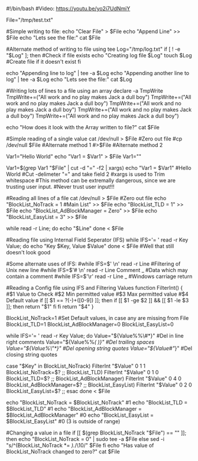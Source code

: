 #!/bin/bash
#Video: https://youtu.be/yo2i7UdNmiY

File="/tmp/test.txt"

#Simple writing to file:
echo "Clear File" > $File
echo "Append Line" >> $File
echo "Lets see the file:"
cat $File


#Alternate method of writing to file using tee
Log="/tmp/log.txt"
if [ ! -e "$Log" ]; then              #Check if file exists
  echo "Creating log file $Log"
  touch $Log                          #Create file if it doesn't exist
fi 

echo "Appending line to log" | tee -a $Log
echo "Appending another line to log" | tee -a $Log
echo "Lets see the file:"
cat $Log


#Writing lots of lines to a file using an array
declare -a TmpWrite
TmpWrite+=("All work and no play makes Jack a dull boy")
TmpWrite+=("All work and no play makes Jack a dull boy")
TmpWrite+=("All work and no play makes Jack a dull boy")
TmpWrite+=("All work and no play makes Jack a dull boy")
TmpWrite+=("All work and no play makes Jack a dull boy")

echo "How does it look with the Array written to file?"
cat $File


#Simple reading of a single value
cat /dev/null > $File   #Zero out file
#cp /dev/null $File     #Alternate method 1
#>$File                 #Alternate method 2

Var1="Hello World"
echo "Var1 = $Var1" > $File
Var1=""

Var1=$(grep Var1 "$File" | cut -d "=" -f2 | xargs) 
echo "Var1 = $Var1"     #Hello World
#Cut -delimeter "=" and take field 2
#xargs is used to Trim whitespace
#This method can be extremally dangerous, since we are trusting user input.
#Never trust user input!!!


#Reading all lines of a file
cat /dev/null > $File   #Zero out file
echo "BlockList_NoTrack = 1 #Main List" >> $File
echo "BlockList_TLD =   1" >> $File
echo "BlockList_AdBlockManager = Zero" >> $File
echo "BlockList_EasyList = 3" >> $File

while read -r Line; do
  echo "$Line"
done < $File


#Reading file using Internal Field Seperator (IFS)
while IFS='= ' read -r Key Value; do
  echo "Key $Key, Value $Value"
done < $File
#Well that still doesn't look good

#Some alternate uses of IFS:
 #while IFS=$' \n' read -r Line                 #Filtering of Unix new line
 #while IFS=$'# \n' read -r Line Comment _      #Data which may contain a comment
 #while IFS=$'\r' read -r Line _                #Windows carriage return
 

#Reading a Config file using IFS and Filtering Values
function FilterInt() {
  #$1 Value to Check
  #$2 Min permitted value
  #$3 Max permitted value
  #$4 Default value
  if [[ $1 == ?(-)+([0-9]) ]]; then
    if [[ $1 -ge $2 ]] && [[ $1 -le $3 ]]; then
      return "$1"
    fi
  fi
  return "$4"
}


BlockList_NoTrack=1          #Set Default values, in case any are missing from File
BlockList_TLD=1
BlockList_AdBlockManager=0
BlockList_EasyList=0

while IFS='= ' read -r Key Value; do
  Value="${Value%%\#*}"                           #Del in line right comments
  Value="${Value%%*( )}"                          #Del trailing spaces
  Value="${Value%\"*}"                            #Del opening string quotes 
  Value="${Value#\"*}"                            #Del closing string quotes 
        
  case "$Key" in
    BlockList_NoTrack)
      FilterInt "$Value" 0 1 1
      BlockList_NoTrack=$?
    ;;
    BlockList_TLD)
      FilterInt "$Value" 0 1 0
      BlockList_TLD=$?
    ;;
    BlockList_AdBlockManager)
      FilterInt "$Value" 0 4 0
      BlockList_AdBlockManager=$?
    ;;
    BlockList_EasyList)
      FilterInt "$Value" 0 2 0
      BlockList_EasyList=$?
    ;;
  esac
done < $File

echo "BlockList_NoTrack = $BlockList_NoTrack"                #1
echo "BlockList_TLD = $BlockList_TLD"                        #1
echo "BlockList_AdBlockManager = $BlockList_AdBlockManager"  #0
echo "BlockList_EasyList = $BlockList_EasyList"              #0  (3 is outside of range)


#Changing a value in a file
if [[ $(grep BlockList_NoTrack "$File") == "" ]]; then
  echo "BlockList_NoTrack = 0" | sudo tee -a $File
else
  sed -i "s/^\(BlockList_NoTrack *= *\).*/\10/" $File
fi
echo "Has value of BlockList_NoTrack changed to zero?"
cat $File
